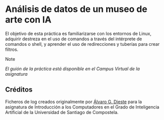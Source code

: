 # Análisis de datos de un museo de arte con IA
El objetivo de esta práctica es familiarizarse con los entornos de Linux, adquirir destreza en el uso de comandos a través del intérprete de comandos o shell, y aprender el uso de redirecciones y tuberías para crear filtros.

> [!NOTE]
> *El guión de la práctica está disponible en el Campus Virtual de la asignatura*

## Créditos
Ficheros de log creados originalmente por [Álvaro G. Dieste](https://github.com/alvrogd) para la asignatura de Introducción a los Computadores en el Grado de Inteligencia Artificial de la Universidad de Santiago de Compostela.
